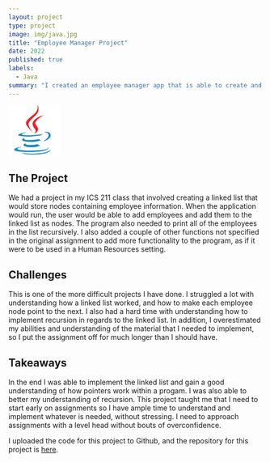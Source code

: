 ```yaml
---
layout: project
type: project
image: img/java.jpg
title: "Employee Manager Project"
date: 2022
published: true
labels:
  - Java
summary: "I created an employee manager app that is able to create and store employee information within a linked list."
---
```


<div class="rounded float-start pe-4">
  <img 
    width="100px"
    src="../img/java.jpg" class="img-thumbnail" >
</div>

## The Project
We had a project in my ICS 211 class that involved creating a linked list that would store nodes containing employee information. When the application would run, the user would be able to add employees and add them to the linked list as nodes. The program also needed to print all of the employees in the list recursively. I also added a couple of other functions not specified in the original assignment to add more functionality to the program, as if it were to be used in a Human Resources setting.

## Challenges
This is one of the more difficult projects I have done. I struggled a lot with understanding how a linked list worked, and how to make each employee node point to the next. I also had a hard time with understanding how to implement recursion in regards to the linked list. In addition, I overestimated my abilities and understanding of the material that I needed to implement, so I put the assignment off for much longer than I should have. 

## Takeaways
In the end I was able to implement the linked list and gain a good understanding of how pointers work within a progam. I was also able to better my understanding of recursion. This project taught me that I need to start early on assignments so I have ample time to understand and implement whatever is needed, without stressing. I need to approach assignments with a level head without bouts of overconfidence.

I uploaded the code for this project to Github, and the repository for this project is [here](https://github.com/HunterVT/EmployeeManager).
